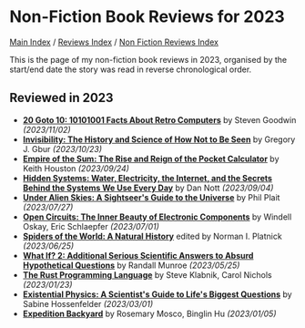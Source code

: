 # Non-Fiction Book Reviews for 2023

[Main Index](../../../README.md) / [Reviews Index](../../README.md) / [Non Fiction Reviews Index](../README.md)

This is the page of my non-fiction book reviews in 2023, organised by the start/end date the story was read in reverse chronological order.

## Reviewed in 2023

- [**20 Goto 10: 10101001 Facts About Retro Computers**](20231102-20Goto10.md) by Steven Goodwin *(2023/11/02)*
- [**Invisibility: The History and Science of How Not to Be Seen**](20231023-Invisibility.md) by Gregory J. Gbur *(2023/10/23)*
- [**Empire of the Sum: The Rise and Reign of the Pocket Calculator**](20230924-EmpireSum.md) by Keith Houston *(2023/09/24)*
- [**Hidden Systems: Water, Electricity, the Internet, and the Secrets Behind the Systems We Use Every Day**](20230904-HiddenSystems.md) by Dan Nott *(2023/09/04)*
- [**Under Alien Skies: A Sightseer's Guide to the Universe**](20230727-UnderAlienSkies.md) by Phil Plait *(2023/07/27)*
- [**Open Circuits: The Inner Beauty of Electronic Components**](20230701-OpenCircuits.md) by Windell Oskay, Eric Schlaepfer *(2023/07/01)*
- [**Spiders of the World: A Natural History**](20230625-SpidersOfTheWorld.md) edited by Norman I. Platnick *(2023/06/25)*
- [**What If? 2: Additional Serious Scientific Answers to Absurd Hypothetical Questions**](20230525-WhatIf2.md) by Randall Munroe *(2023/05/25)*
- [**The Rust Programming Language**](20230123-RustProgrammingLanguage.md) by Steve Klabnik, Carol Nichols *(2023/01/23)*
- [**Existential Physics: A Scientist's Guide to Life's Biggest Questions**](20230301-ExistentialPhysics.md) by Sabine Hossenfelder *(2023/03/01)*
- [**Expedition Backyard**](20230105-ExpeditionBackyard.md) by Rosemary Mosco, Binglin Hu *(2023/01/05)*
